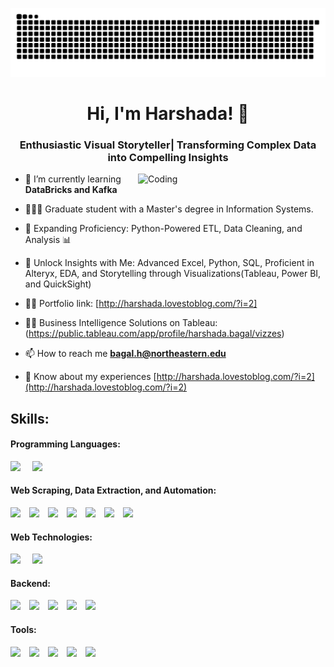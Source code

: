 <p align = "center">
	<img src = "https://github.com/7oSkaaa/7oSkaaa/blob/output/github-contribution-grid-snake.svg?" alt = "Snake Game"/>
</p>

<h1 align="center">Hi, I'm Harshada! 👋</h1>
<h3 align="center">Enthusiastic Visual Storyteller| Transforming Complex Data into Compelling Insights</h3>

<img align="right" alt="Coding" width="300" src="https://media.tenor.com/iRB7vrvhPR4AAAAi/data-code.gif">


- 🌱 I’m currently learning **DataBricks and Kafka**

- 👨🏽‍🎓 Graduate student with a Master's degree in Information Systems.

- 🚀 Expanding Proficiency: Python-Powered ETL, Data Cleaning, and Analysis 📊

- 💬 Unlock Insights with Me: Advanced Excel, Python, SQL, Proficient in Alteryx, EDA, and Storytelling through Visualizations(Tableau, Power BI, and QuickSight)

- 👨‍💻 Portfolio link: [http://harshada.lovestoblog.com/?i=2]

- 👨‍💻 Business Intelligence Solutions on Tableau:(https://public.tableau.com/app/profile/harshada.bagal/vizzes)

- 📫 How to reach me  **bagal.h@northeastern.edu**

- 📄 Know about my experiences [http://harshada.lovestoblog.com/?i=2](http://harshada.lovestoblog.com/?i=2)


<!---- skills ---->
## Skills:

#### Programming Languages:
<span style="margin-right: 15px;">
	<img src="https://img.shields.io/badge/python-3670A0?style=for-the-badge&logo=python&logoColor=ffdd54">
</span>
<span style="margin-right: 15px;">
	<img src="https://img.shields.io/badge/c++-%2300599C.svg?style=for-the-badge&logo=c%2B%2B&logoColor=white">
</span>


#### Web Scraping, Data Extraction, and Automation:

<span style="margin-right: 10px;">
    <img src="https://img.shields.io/badge/Scrapy-007396?style=for-the-badge&logo=python&logoColor=white">
</span>
<span style="margin-right: 10px;">
    <img src="https://img.shields.io/badge/Selenium-43B02A?style=for-the-badge&logo=selenium&logoColor=white">
</span>
<span style="margin-right: 10px;">
    <img src="https://img.shields.io/badge/CSS%20Selector-2ECC71?style=for-the-badge&logo=css3">
</span>
<span style="margin-right: 10px;">
    <img src="https://img.shields.io/badge/Excel%20Automation-1F425F?style=for-the-badge">
</span>
<span style="margin-right: 10px;">
    <img src="https://img.shields.io/badge/pandas-%23150458.svg?style=for-the-badge&logo=pandas&logoColor=white">
</span>
<span style="margin-right: 10px;">
    <img src="https://img.shields.io/badge/numpy-%23013243.svg?style=for-the-badge&logo=numpy&logoColor=white">
</span>
<span style="margin-right: 10px;">
    <img src="https://img.shields.io/badge/docker-%230db7ed.svg?style=for-the-badge&logo=docker&logoColor=white">
</span>



#### Web Technologies:
<span style="margin-right: 15px;">
	<img src="https://img.shields.io/badge/html5-%23E34F26.svg?style=for-the-badge&logo=html5&logoColor=white">
</span>
<span style="margin-right: 15px;">
	<img src="https://img.shields.io/badge/css3-%231572B6.svg?style=for-the-badge&logo=css3&logoColor=white">
</span>


#### Backend:

<span style="margin-right: 10px;">
    <img src="https://img.shields.io/badge/Flask-000000?style=for-the-badge&logo=flask&logoColor=white">
</span>
<span style="margin-right: 10px;">
    <img src="https://img.shields.io/badge/FastAPI-005571?style=for-the-badge&logo=fastapi">
</span>
<span style="margin-right: 10px;">
    <img src="https://img.shields.io/badge/MySQL-4479A1?style=for-the-badge&logo=mysql&logoColor=white">
</span>
<span style="margin-right: 10px;">
    <img src="https://img.shields.io/badge/SQLite-003B57?style=for-the-badge&logo=sqlite&logoColor=white">
</span>
<span style="margin-right: 10px;">
    <img src="https://img.shields.io/badge/SQLite-003B57?style=for-the-badge&logo=sqlite&logoColor=white">
</span>


#### Tools:

<span style="margin-right: 10px;">
    <img src="https://img.shields.io/badge/Git-F05032?style=for-the-badge&logo=git&logoColor=white">
</span>
<span style="margin-right: 10px;">
    <img src="https://img.shields.io/badge/github-%23121011.svg?style=for-the-badge&logo=github&logoColor=white">
</span>
<span style="margin-right: 10px;">
    <img src="https://img.shields.io/badge/VSCode-007ACC?style=for-the-badge&logo=visual-studio-code&logoColor=white">
</span>
<span style="margin-right: 10px;">
    <img src="https://img.shields.io/badge/Ubuntu-E95420?style=for-the-badge&logo=ubuntu&logoColor=white">
</span>
<span style="margin-right: 10px;">
    <img src="https://img.shields.io/badge/Postman-FF6C37?style=for-the-badge&logo=postman&logoColor=white">
</span>
<!--/skills --->

<br>

